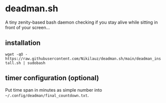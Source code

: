 # deadman.sh
A tiny zenity-based bash daemon checking if you stay alive while sitting in front of your screen...
## installation
`wget -qO - https://raw.githubusercontent.com/Nikilauz/deadman.sh/main/deadman_install.sh | sudobash`
## timer configuration (optional)
Put time span in minutes as simple number into `~/.config/deadman/final_countdown.txt`.
